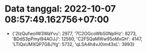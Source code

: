 # Data tanggal: 2022-10-07 08:57:49.162756+07:00

* {'2IzQufwoIW3WaYvu': 2977, '7C2OGcoWbS0NplHz': 8273, 'BDdS3pPmyl94AOJJ': 12560, 'C2FSQaMWw95oMxGH': 4147, 'LTIQsUMXQP7G8JYg': 5732, 'qLSA4h4vJ0im43sL': 3993}
